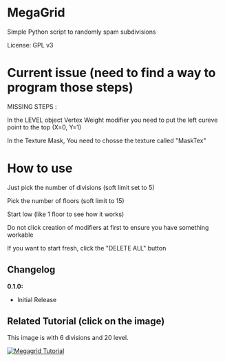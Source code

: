 # MegaGrid
Simple Python script to randomly spam subdivisions

License: GPL v3

# Current issue (need to find a way to program those steps)

MISSING STEPS :

  In the LEVEL object Vertex Weight modifier you need to put the left cureve point to the top (X=0, Y=1)
  
  In the Texture Mask, You need to chosse the texture called "MaskTex"
  

# How to use

Just pick the number of divisions (soft limit set to 5)

Pick the number of floors (soft limit to 15)

Start low (like 1 floor to see how it works)

Do not click creation of modifiers at first to ensure you have something workable

If you want to start fresh, click the "DELETE ALL" button


## Changelog

**0.1.0:**
- Initial Release

## Related Tutorial (click on the image)
This image is with 6 divisions and 20 level. 

[![Megagrid Tutorial](https://i.imgur.com/46BwBQ5.png)](https://www.youtube.com/watch?v=2bK3juor2-c)
